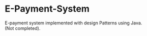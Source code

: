 # E-Payment-System
E-payment system implemented with design Patterns using Java.<br>
(Not completed).
